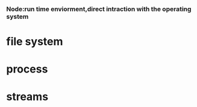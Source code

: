 <!-- & Node -->
<!-- ^  frameWork(large)  and library-->

### Node:run time enviorment,direct intraction with the operating system

# file system

# process

# streams
